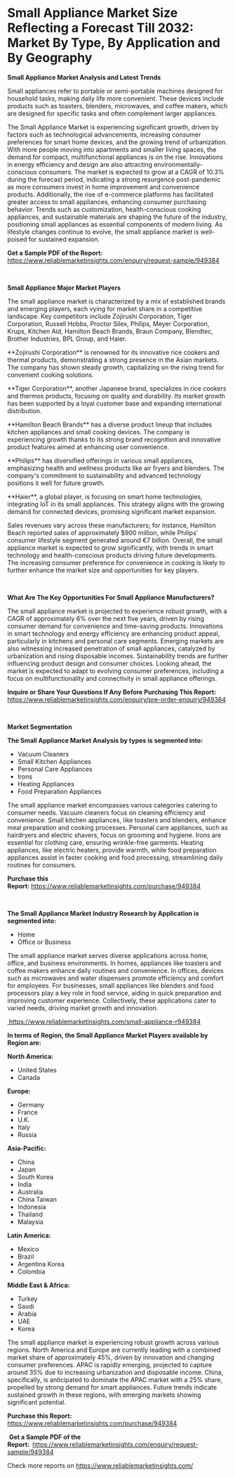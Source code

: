 <p><h1>Small Appliance Market Size Reflecting a Forecast Till 2032: Market By Type, By Application and By Geography</h1></p><p><strong>Small Appliance Market Analysis and Latest Trends</strong></p>
<p><p>Small appliances refer to portable or semi-portable machines designed for household tasks, making daily life more convenient. These devices include products such as toasters, blenders, microwaves, and coffee makers, which are designed for specific tasks and often complement larger appliances.</p><p>The Small Appliance Market is experiencing significant growth, driven by factors such as technological advancements, increasing consumer preferences for smart home devices, and the growing trend of urbanization. With more people moving into apartments and smaller living spaces, the demand for compact, multifunctional appliances is on the rise. Innovations in energy efficiency and design are also attracting environmentally-conscious consumers. The market is expected to grow at a CAGR of 10.3% during the forecast period, indicating a strong resurgence post-pandemic as more consumers invest in home improvement and convenience products. Additionally, the rise of e-commerce platforms has facilitated greater access to small appliances, enhancing consumer purchasing behavior. Trends such as customization, health-conscious cooking appliances, and sustainable materials are shaping the future of the industry, positioning small appliances as essential components of modern living. As lifestyle changes continue to evolve, the small appliance market is well-poised for sustained expansion.</p></p>
<p><strong>Get a Sample PDF of the Report:&nbsp;</strong> <a href="https://www.reliablemarketinsights.com/enquiry/request-sample/949384?utm_campaign=2538&utm_medium=2&utm_source=Github&utm_content=ia&utm_term=06032025&utm_id=small-appliance">https://www.reliablemarketinsights.com/enquiry/request-sample/949384</a></p>
<p>&nbsp;</p>
<p><strong>Small Appliance Major Market Players</strong></p>
<p><p>The small appliance market is characterized by a mix of established brands and emerging players, each vying for market share in a competitive landscape. Key competitors include Zojirushi Corporation, Tiger Corporation, Russell Hobbs, Proctor Silex, Philips, Meyer Corporation, Krups, Kitchen Aid, Hamilton Beach Brands, Braun Company, Blendtec, Brother Industries, BPL Group, and Haier.</p><p>**Zojirushi Corporation** is renowned for its innovative rice cookers and thermal products, demonstrating a strong presence in the Asian markets. The company has shown steady growth, capitalizing on the rising trend for convenient cooking solutions. </p><p>**Tiger Corporation**, another Japanese brand, specializes in rice cookers and thermos products, focusing on quality and durability. Its market growth has been supported by a loyal customer base and expanding international distribution.</p><p>**Hamilton Beach Brands** has a diverse product lineup that includes kitchen appliances and small cooking devices. The company is experiencing growth thanks to its strong brand recognition and innovative product features aimed at enhancing user convenience.</p><p>**Philips** has diversified offerings in various small appliances, emphasizing health and wellness products like air fryers and blenders. The company's commitment to sustainability and advanced technology positions it well for future growth.</p><p>**Haier**, a global player, is focusing on smart home technologies, integrating IoT in its small appliances. This strategy aligns with the growing demand for connected devices, promising significant market expansion.</p><p>Sales revenues vary across these manufacturers; for instance, Hamilton Beach reported sales of approximately $900 million, while Philips' consumer lifestyle segment generated around €7 billion. Overall, the small appliance market is expected to grow significantly, with trends in smart technology and health-conscious products driving future developments. The increasing consumer preference for convenience in cooking is likely to further enhance the market size and opportunities for key players.</p></p>
<p>&nbsp;</p>
<p><strong>What Are The Key Opportunities For Small Appliance Manufacturers?</strong></p>
<p><p>The small appliance market is projected to experience robust growth, with a CAGR of approximately 6% over the next five years, driven by rising consumer demand for convenience and time-saving products. Innovations in smart technology and energy efficiency are enhancing product appeal, particularly in kitchens and personal care segments. Emerging markets are also witnessing increased penetration of small appliances, catalyzed by urbanization and rising disposable incomes. Sustainability trends are further influencing product design and consumer choices. Looking ahead, the market is expected to adapt to evolving consumer preferences, including a focus on multifunctionality and connectivity in small appliance offerings.</p></p>
<p><strong>Inquire or Share Your Questions If Any Before Purchasing This Report:</strong> <a href="https://www.reliablemarketinsights.com/enquiry/pre-order-enquiry/949384?utm_campaign=2538&utm_medium=2&utm_source=Github&utm_content=ia&utm_term=06032025&utm_id=small-appliance">https://www.reliablemarketinsights.com/enquiry/pre-order-enquiry/949384</a></p>
<p>&nbsp;</p>
<p><strong>Market Segmentation</strong></p>
<p><strong>The Small Appliance Market Analysis by types is segmented into:</strong></p>
<p><ul><li>Vacuum Cleaners</li><li>Small Kitchen Appliances</li><li>Personal Care Appliances</li><li>Irons</li><li>Heating Appliances</li><li>Food Preparation Appliances</li></ul></p>
<p><p>The small appliance market encompasses various categories catering to consumer needs. Vacuum cleaners focus on cleaning efficiency and convenience. Small kitchen appliances, like toasters and blenders, enhance meal preparation and cooking processes. Personal care appliances, such as hairdryers and electric shavers, focus on grooming and hygiene. Irons are essential for clothing care, ensuring wrinkle-free garments. Heating appliances, like electric heaters, provide warmth, while food preparation appliances assist in faster cooking and food processing, streamlining daily routines for consumers.</p></p>
<p><strong>Purchase this Report:&nbsp;</strong><a href="https://www.reliablemarketinsights.com/purchase/949384?utm_campaign=2538&utm_medium=2&utm_source=Github&utm_content=ia&utm_term=06032025&utm_id=small-appliance">https://www.reliablemarketinsights.com/purchase/949384</a></p>
<p>&nbsp;</p>
<p><strong>The Small Appliance Market Industry Research by Application is segmented into:</strong></p>
<p><ul><li>Home</li><li>Office or Business</li></ul></p>
<p><p>The small appliance market serves diverse applications across home, office, and business environments. In homes, appliances like toasters and coffee makers enhance daily routines and convenience. In offices, devices such as microwaves and water dispensers promote efficiency and comfort for employees. For businesses, small appliances like blenders and food processors play a key role in food service, aiding in quick preparation and improving customer experience. Collectively, these applications cater to varied needs, driving market growth and innovation.</p></p>
<p><a href="https://www.reliablemarketinsights.com/small-appliance-r949384?utm_campaign=2538&utm_medium=2&utm_source=Github&utm_content=ia&utm_term=06032025&utm_id=small-appliance">&nbsp;https://www.reliablemarketinsights.com/small-appliance-r949384</a></p>
<p><strong>In terms of Region, the Small Appliance Market Players available by Region are:</strong></p>
<p>
    <p> <strong> North America: </strong>
        <ul>
            <li>United States</li>
            <li>Canada</li>
        </ul>
        </p> 
    <p> <strong> Europe: </strong>
        <ul>
            <li>Germany</li>
            <li>France</li>
            <li>U.K.</li>
            <li>Italy</li>
            <li>Russia</li>
        </ul>
        </p> 
    <p> <strong> Asia-Pacific: </strong>
        <ul>
            <li>China</li>
            <li>Japan</li>
            <li>South Korea</li>
            <li>India</li>
            <li>Australia</li>
            <li>China Taiwan</li>
            <li>Indonesia</li>
            <li>Thailand</li>
            <li>Malaysia</li>
        </ul>
        </p> 
    <p> <strong> Latin America: </strong>
        <ul>
            <li>Mexico</li>
            <li>Brazil</li>
            <li>Argentina Korea</li>
            <li>Colombia</li>
        </ul>
        </p> 
    <p> <strong> Middle East & Africa: </strong>
        <ul>
            <li>Turkey</li>
            <li>Saudi</li>
            <li>Arabia</li>
            <li>UAE</li>
            <li>Korea</li>
        </ul>
    </p>
    </p>
<p><p>The small appliance market is experiencing robust growth across various regions. North America and Europe are currently leading with a combined market share of approximately 45%, driven by innovation and changing consumer preferences. APAC is rapidly emerging, projected to capture around 35% due to increasing urbanization and disposable income. China, specifically, is anticipated to dominate the APAC market with a 25% share, propelled by strong demand for smart appliances. Future trends indicate sustained growth in these regions, with emerging markets showing significant potential.</p></p>
<p><strong>Purchase this Report: </strong><a href="https://www.reliablemarketinsights.com/purchase/949384?utm_campaign=2538&utm_medium=2&utm_source=Github&utm_content=ia&utm_term=06032025&utm_id=small-appliance">https://www.reliablemarketinsights.com/purchase/949384</a></p>
<p>&nbsp;<strong>Get a Sample PDF of the Report:&nbsp;&nbsp;</strong><a href="https://www.reliablemarketinsights.com/enquiry/request-sample/949384?utm_campaign=2538&utm_medium=2&utm_source=Github&utm_content=ia&utm_term=06032025&utm_id=small-appliance">https://www.reliablemarketinsights.com/enquiry/request-sample/949384</a></p>
<p><strong></strong></p>
<p>Check more reports on <a href="https://www.reliablemarketinsights.com/?utm_campaign=2538&utm_medium=2&utm_source=Github&utm_content=ia&utm_term=06032025&utm_id=small-appliance">https://www.reliablemarketinsights.com/</a></p>